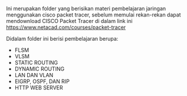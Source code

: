 Ini merupakan folder yang berisikan materi  pembelajaran jaringan menggunakan cisco packet tracer, sebelum memulai rekan-rekan dapat mendownload CISCO Packet Tracer di dalam link ini  https://www.netacad.com/courses/packet-tracer


Didalam folder ini berisi pembelajaran berupa:
- FLSM
- VLSM
- STATIC ROUTING
- DYNAMIC ROUTING
- LAN DAN VLAN
- EIGRP, OSPF, DAN RIP
- HTTP WEB SERVER
